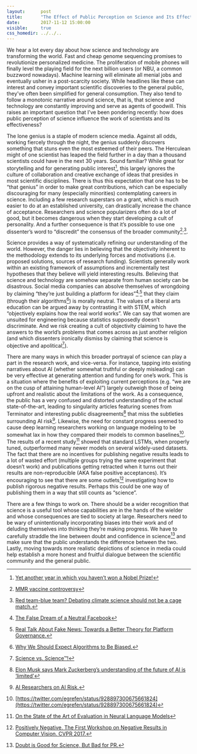 ```yaml
---
layout:      post
title:       "The Effect of Public Perception on Science and Its Effectiveness"
date:        2017-11-12 15:00:00 
visible:     true
css_homedir: ../../..
---
```


We hear a lot every day about how science and technology are transforming the world. Fast and cheap genome sequencing promises to revolutionize personalized medicine. The proliferation of mobile phones will finally level the playing field for the next billion users (or NBU, a common buzzword nowadays). Machine learning will eliminate all menial jobs and eventually usher in a post-scarcity society. While headlines like these can interest and convey important scientific discoveries to the general public, they’ve often been simplified for general consumption. They also tend to follow a monotonic narrative around science, that is, that science and technology are constantly improving and serve as agents of goodwill. This raises an important question that I’ve been pondering recently: how does public perception of science influence the work of scientists and its effectiveness?

The lone genius is a staple of modern science media. Against all odds, working fiercely through the night, the genius suddenly discovers something that stuns even the most esteemed of their peers. The Herculean might of one scientist has leaped the field further in a day than a thousand scientists could have in the next 30 years. Sound familiar? While great for storytelling and for generating public interest[^1], this largely ignores the culture of collaboration and creative exchange of ideas that presides in most scientific disciplines. There is thus this expectation that one has to be “that genius” in order to make great contributions, which can be especially discouraging for many (especially minorities) contemplating careers in science. Including a few research superstars on a grant, which is much easier to do at an established university, can drastically increase the chance of acceptance. Researchers and science popularizers often do a lot of good, but it becomes dangerous when they start developing a cult of personality. And a further consequence is that it’s possible to use one dissenter’s word to “discredit” the consensus of the broader community[^2]<sup>,</sup>[^3].

Science provides a way of systematically refining our understanding of the world. However, the danger lies in believing that the objectivity inherent to the methodology extends to its underlying forces and motivations (i.e. proposed solutions, sources of research funding). Scientists generally work within an existing framework of assumptions and incrementally test hypotheses that they believe will yield interesting results. Believing that science and technology are somehow separate from human society can be disastrous. Social media companies can absolve themselves of wrongdoing by claiming “they’re just building a platform for ideas”[^4]<sup>,</sup>[^5] that they claim (through their algorithms[^6]) is morally neutral. The values of a liberal arts education can be argued away by contrasting it with STEM, which “objectively explains how the real world works”. We can say that women are unsuited for engineering because statistics supposedly doesn’t discriminate. And we risk creating a cult of objectivity claiming to have the answers to the world’s problems that comes across as just another religion (and which dissenters ironically dismiss by claiming that science is objective and apolitical[^7]).

There are many ways in which this broader portrayal of science can play a part in the research work, and vice-versa. For instance, tapping into existing narratives about AI (whether somewhat truthful or deeply misleading) can be very effective at generating attention and funding for one’s work. This is a situation where the benefits of exploiting current perceptions (e.g. “we are on the cusp of attaining human-level AI”) largely outweigh those of being upfront and realistic about the limitations of the work. As a consequence, the public has a very confused and distorted understanding of the actual state-of-the-art, leading to singularity articles featuring scenes from Terminator and interesting public disagreements[^8] that miss the subtleties surrounding AI risk[^9]. Likewise, the need for constant progress seemed to cause deep learning researchers working on language modeling to be somewhat lax in how they compared their models to common baselines[^10]. The results of a recent study[^11] showed that standard LSTMs, when properly tuned, outperformed many newer models on several widely-used datasets. The fact that there are no incentives for publishing negative results leads to a lot of wasted effort (multiple groups trying the same experiment that doesn’t work) and publications getting retracted when it turns out their results are non-reproducible (AKA false positive acceptances). It’s encouraging to see that there are some outlets[^12] investigating how to publish rigorous negative results. Perhaps this could be one way of publishing them in a way that still counts as “science”.

There are a few things to work on. There should be a wider recognition that science is a useful tool whose capabilities are in the hands of the wielder and whose consequences are tied to society at large. Researchers need to be wary of unintentionally incorporating biases into their work and of deluding themselves into thinking they’re making progress. We have to carefully straddle the line between doubt and confidence in science[^13] and make sure that the public understands the difference between the two. Lastly, moving towards more realistic depictions of science in media could help establish a more honest and fruitful dialogue between the scientific community and the general public.

[^1]: [Yet another year in which you haven’t won a Nobel Prize!](http://backreaction.blogspot.com/2017/10/yet-another-year-in-which-you-havent.html?spref=tw)
[^2]: [MMR vaccine controversy](https://en.wikipedia.org/wiki/MMR_vaccine_controversy)
[^3]: [Red team-blue team? Debating climate science should not be a cage match.](https://www.salon.com/2017/08/20/red-team-blue-team-debating-climate-science-should-not-be-a-cage-match_partner/)
[^4]: [The False Dream of a Neutral Facebook](https://www.theatlantic.com/technology/archive/2017/09/the-false-dream-of-a-neutral-facebook/541404/)
[^5]: [Real Talk About Fake News: Towards a Better Theory for Platform Governance.](https://www.yalelawjournal.org/pdf/Syed_k4j7xcms.pdf)
[^6]: [Why We Should Expect Algorithms to Be Biased.](https://www.technologyreview.com/s/601775/why-we-should-expect-algorithms-to-be-biased/)
[^7]: [Science vs. Science™!](http://www.nationalreview.com/article/447048/bill-nye-science-guy-march-science-left-politics-religion)
[^8]: [Elon Musk says Mark Zuckerberg’s understanding of the future of AI is ‘limited’](https://techcrunch.com/2017/07/25/elon-musk-mark-zuckerberg-artificial-intelligence/)
[^9]: [AI Researchers on AI Risk.](http://slatestarcodex.com/2015/05/22/ai-researchers-on-ai-risk/)
[^10]: [https://twitter.com/egrefen/status/928897300675661824](https://twitter.com/egrefen/status/928897300675661824)
[^11]: [On the State of the Art of Evaluation in Neural Language Models](https://arxiv.org/abs/1707.05589)
[^12]: [Positively Negative. The First Workshop on Negative Results in Computer Vision. CVPR 2017.](http://negative.vision/)
[^13]: [Doubt is Good for Science, But Bad for PR.](https://www.wired.com/2012/07/firestein-science-doubt/)
